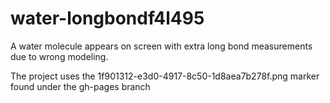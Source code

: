 # water-longbondf4l495

A water molecule appears on screen with extra long bond measurements due to wrong modeling.

The project uses the 1f901312-e3d0-4917-8c50-1d8aea7b278f.png marker found under the gh-pages branch
